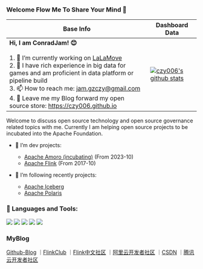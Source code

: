 ### Welcome Flow Me To Share Your Mind 👋

| Base Info                                                                                                                                                                                                                                                                                                                                             | Dashboard Data                                                                                                                                        |
|-------------------------------------------------------------------------------------------------------------------------------------------------------------------------------------------------------------------------------------------------------------------------------------------------------------------------------------------------------|-------------------------------------------------------------------------------------------------------------------------------------------------------|
| __Hi, I am ConradJam! 😊__<br/><br/>1. 🔭 I’m currently working on [LaLaMove](https://www.lalamove.com/)<br/>2. 💪 I have rich experience in big data for games and am proficient in data platform or pipeline build<br/>3. 📫 How to reach me: jam.gzczy@gmail.com<br/>4. 💬 Leave me my Blog forward my open source store: https://czy006.github.io | [![czy006's github stats](https://github-readme-stats.vercel.app/api?username=czy006&show_icons=true)](https://github.com/czy006/github-readme-stats) |


<p>Welcome to discuss open source technology and open source governance related topics with me. Currently I am helping open source projects to be incubated into the Apache Foundation.</p>

- 🤔 I’m dev projects:
  - [Apache Amoro (incubating)](https://amoro.apache.org) (From 2023-10)
  - [Apache Flink](https://flink.apache.org) (From 2017-10)

- 📑 I’m following recently projects:
  - [Apache Iceberg](https://iceberg.apache.org)
  - [Apache Polaris](https://github.com/polaris-catalog/polaris)


###  🔧  Languages and Tools:

![](https://img.shields.io/badge/OS-Linux-informational?style=flat&logo=linux&logoColor=white&color=2bbc8a)
![](https://img.shields.io/badge/Editor-IntelliJ_IDEA-informational?style=flat&logo=intellij-idea&logoColor=white&color=2bbc8a)
![](https://img.shields.io/badge/Code-Java-informational?style=flat&logo=java&logoColor=white&color=2bbc8a)
![](https://img.shields.io/badge/Code-Scala-informational?style=flat&logo=scala&logoColor=white&color=2bbc8a)
![](https://img.shields.io/badge/Code-JavaScript-informational?style=flat&logo=javascript&logoColor=white&color=2bbc8a)


### MyBlog

[Github-Blog](https://czy006.github.io)
｜[FlinkClub](https://github.com/czy006/FlinkClub) 
｜[Flink中文社区](https://flink-learning.org.cn/author/910723ec13d7b3d103fdc6bbfa8ea5fd)
｜[阿里云开发者社区](https://developer.aliyun.com/profile/nwcroxcgl3cc2)
｜[CSDN](https://blog.csdn.net/qq_30438573)
｜[腾讯云开发者社区](https://cloud.tencent.com/developer/user/1188124)

